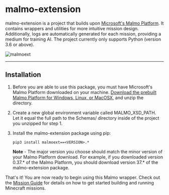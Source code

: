 # **malmo-extension** #

malmo-extension is a project that builds upon [Microsoft's Malmo Platform](https://github.com/Microsoft/malmo/). It contains wrappers and utilities for more intuitive mission design. Additionally, logs are automatically generated for each mission, providing a medium for training AI. The project currently only supports Python (version 3.6 or above).

![malmoext](https://user-images.githubusercontent.com/34667018/62836148-3b3ece00-bc2e-11e9-95e8-ab7f954061d3.gif)
___
## **Installation** ##

1. Before you are able to use this package, you must have Microsoft's Malmo Platform downloaded on your machine. [Download the prebuilt Malmo Platform for Windows, Linux, or MacOSX](https://github.com/Microsoft/malmo/releases), and unzip the directory.

2. Create a new global environment variable called MALMO_XSD_PATH. Let it equal the full path to the Schemas/ directory inside of the project you unzipped for step 1.

3. Install the malmo-extension package using pip:
    ```
    pip3 install malmoext==<VERSION>.*
    ```

    **Note** - The major version you choose should match the minor version of your Malmo Platform download. For example, if you downloaded version 0.37.\* of the Malmo Platform, you should download version 37.\* of the malmo-extension package.

That's it! You are now ready to begin using this Malmo wrapper. Check out the [Mission Guide](https://github.com/NateRex/malmo-extension/tree/master/example_missions#malmo-extension-mission-guide) for details on how to get started building and running Minecraft missions.
